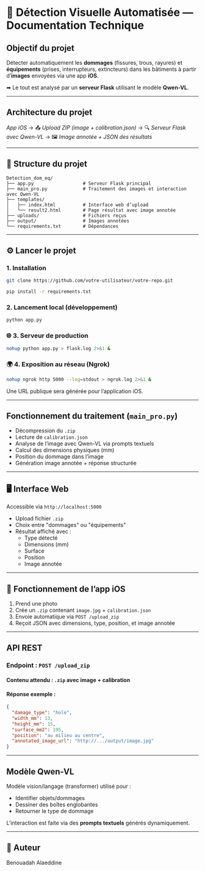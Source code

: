 
# 📘 Détection Visuelle Automatisée — Documentation Technique

##  Objectif du projet

Détecter automatiquement les **dommages** (fissures, trous, rayures) et **équipements** (prises, interrupteurs, extincteurs) dans les bâtiments à partir d’**images** envoyées via une app **iOS**.

➡ Le tout est analysé par un **serveur Flask** utilisant le modèle **Qwen-VL**.

---

##  Architecture du projet

 *App iOS* → 📤 *Upload ZIP (image + calibration.json)* → 🔍 *Serveur Flask avec Qwen-VL* → 🖼 *Image annotée + JSON des résultats*

---

## 📂 Structure du projet

```
Detection_dom_eq/
├── app.py                  # Serveur Flask principal
├── main_pro.py             # Traitement des images et interaction avec Qwen-VL
├── templates/
│   ├── index.html          # Interface web d’upload
│   └── result2.html        # Page résultat avec image annotée
├── uploads/                # Fichiers reçus
├── output/                 # Images annotées
└── requirements.txt        # Dépendances
```

---

## ⚙️ Lancer le projet

###  1. Installation

```bash
git clone https://github.com/votre-utilisateur/votre-repo.git

pip install -r requirements.txt
```

###  2. Lancement local (développement)

```bash
python app.py
```

### 🌐 3. Serveur de production

```bash
nohup python app.py > flask.log 2>&1 &
```

### 🌍 4. Exposition au réseau (Ngrok)

```bash
nohup ngrok http 5000 --log=stdout > ngrok.log 2>&1 &
```

Une URL publique sera générée pour l’application iOS.

---

##  Fonctionnement du traitement (`main_pro.py`)

- Décompression du `.zip`
- Lecture de `calibration.json`
- Analyse de l’image avec Qwen-VL via prompts textuels
- Calcul des dimensions physiques (mm)
- Position du dommage dans l’image
- Génération image annotée + réponse structurée

---

## 🖥 Interface Web

Accessible via `http://localhost:5000`

- Upload fichier `.zip`
- Choix entre "dommages" ou "équipements"
- Résultat affiché avec :
  - Type détecté
  - Dimensions (mm)
  - Surface
  - Position
  - Image annotée

---

## 📲 Fonctionnement de l’app iOS

1. Prend une photo
2. Crée un `.zip` contenant `image.jpg` + `calibration.json`
3. Envoie automatique via `POST /upload_zip`
4. Reçoit JSON avec dimensions, type, position, et image annotée

---

##  API REST

### Endpoint : `POST /upload_zip`

#### Contenu attendu : `.zip` avec image + calibration

#### Réponse exemple :

```json
{
  "damage_type": "hole",
  "width_mm": 13,
  "height_mm": 15,
  "surface_mm2": 195,
  "position": "au milieu au centre",
  "annotated_image_url": "http://.../output/image.jpg"
}
```

---

##  Modèle Qwen-VL

Modèle vision/langage (transformer) utilisé pour :
- Identifier objets/dommages
- Dessiner des boîtes englobantes
- Retourner le type de dommage

L’interaction est faite via des **prompts textuels** générés dynamiquement.

---

## 📧 Auteur

Benouadah Alaeddine
